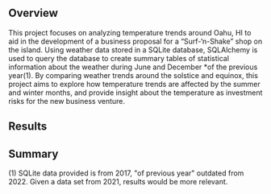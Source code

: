 ## Overview
This project focuses on analyzing temperature trends around Oahu, HI to aid in the development of a business proposal for a “Surf-‘n-Shake” shop on the island. Using weather data stored in a SQLite database, SQLAlchemy is used to query the database to create summary tables of statistical information about the weather during June and December *of the previous year(1). By comparing weather trends around the solstice and equinox, this project aims to explore how temperature trends are affected by the summer and winter months, and provide insight about the temperature as investment risks for the new business venture. 
## Results

## Summary

  (1) SQLite data provided is from 2017, "of previous year" outdated from 2022. Given a data set from 2021, results would be more relevant. 

